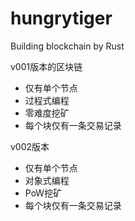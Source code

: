# hungrytiger
Building blockchain by Rust

v001版本的区块链
 * 仅有单个节点
 * 过程式编程
 * 零难度挖矿
 * 每个块仅有一条交易记录

v002版本
 * 仅有单个节点
 * 对象式编程
 * PoW挖矿
 * 每个块仅有一条交易记录
